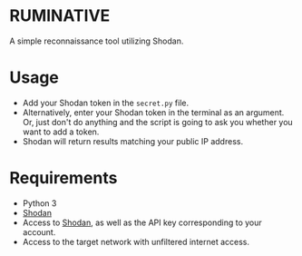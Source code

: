 # RUMINATIVE

A simple reconnaissance tool utilizing Shodan.

# Usage

* Add your Shodan token in the `secret.py` file.
* Alternatively, enter your Shodan token in the terminal as an argument. Or, just don't do anything and the script is going to ask you whether you want to add a token.
* Shodan will return results matching your public IP address. 

# Requirements

* Python 3
* [Shodan](https://pypi.python.org/simple/shodan/)
* Access to [Shodan](https://shodan.io), as well as the API key corresponding to your account.
* Access to the target network with unfiltered internet access.
